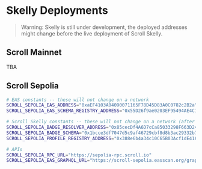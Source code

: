 # Skelly Deployments

> Warning: Skelly is still under development, the deployed addresses might change before the live deployment of Scroll Skelly.


## Scroll Mainnet

TBA


## Scroll Sepolia

```bash
# EAS constants -- these will not change on a network
SCROLL_SEPOLIA_EAS_ADDRESS="0xaEF4103A04090071165F78D45D83A0C0782c2B2a"
SCROLL_SEPOLIA_EAS_SCHEMA_REGISTRY_ADDRESS="0x55D26f9ae0203EF95494AE4C170eD35f4Cf77797"

# Scroll Skelly constants -- these will not change on a network (after the final deployment)
SCROLL_SEPOLIA_BADGE_RESOLVER_ADDRESS="0x85cecDf4A6D7cCa85033298F663D241c0bF9C11f"
SCROLL_SEPOLIA_BADGE_SCHEMA="0x1bcce3df7047d5c9af46729cbf8d8b3ac29332b7b9afe7037ed6696a3b86c783"
SCROLL_SEPOLIA_PROFILE_REGISTRY_ADDRESS="0x388e6b4a34c10C65B03Acf1dE416D8231ca52092"

# APIs
SCROLL_SEPOLIA_RPC_URL="https://sepolia-rpc.scroll.io"
SCROLL_SEPOLIA_EAS_GRAPHQL_URL="https://scroll-sepolia.easscan.org/graphql"
```
